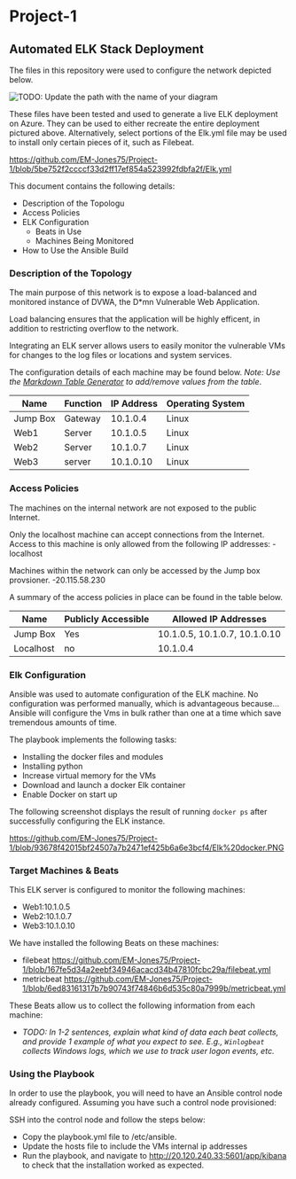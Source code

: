 # Project-1
## Automated ELK Stack Deployment

The files in this repository were used to configure the network depicted below.

![TODO: Update the path with the name of your diagram](Images/diagram_filename.png)

These files have been tested and used to generate a live ELK deployment on Azure. They can be used to either recreate the entire deployment pictured above. Alternatively, select portions of the Elk.yml file may be used to install only certain pieces of it, such as Filebeat.

  https://github.com/EM-Jones75/Project-1/blob/5be752f2ccccf33d2ff17ef854a523992fdbfa2f/Elk.yml

This document contains the following details:
- Description of the Topologu
- Access Policies
- ELK Configuration
  - Beats in Use
  - Machines Being Monitored
- How to Use the Ansible Build


### Description of the Topology

The main purpose of this network is to expose a load-balanced and monitored instance of DVWA, the D*mn Vulnerable Web Application.

Load balancing ensures that the application will be highly efficent, in addition to restricting overflow to the network.

Integrating an ELK server allows users to easily monitor the vulnerable VMs for changes to the log files or locations and system services.

The configuration details of each machine may be found below.
_Note: Use the [Markdown Table Generator](http://www.tablesgenerator.com/markdown_tables) to add/remove values from the table_.

| Name     | Function | IP Address | Operating System |
|----------|----------|------------|------------------|
| Jump Box | Gateway  | 10.1.0.4   | Linux            |
| Web1     | Server   | 10.1.0.5   | Linux            |
| Web2     | Server   | 10.1.0.7   | Linux            |
| Web3     | server   | 10.1.0.10  | Linux            |

### Access Policies

The machines on the internal network are not exposed to the public Internet. 

Only the localhost machine can accept connections from the Internet. Access to this machine is only allowed from the following IP addresses:
-localhost

Machines within the network can only be accessed by the Jump box provsioner.
-20.115.58.230

A summary of the access policies in place can be found in the table below.

| Name     | Publicly Accessible | Allowed IP Addresses           |
|----------|---------------------|----------------------          |
| Jump Box | Yes                 | 10.1.0.5, 10.1.0.7, 10.1.0.10  |
| Localhost| no                  | 10.1.0.4                       |

### Elk Configuration

Ansible was used to automate configuration of the ELK machine. No configuration was performed manually, which is advantageous because...
Ansible will configure the Vms in bulk rather than one at a time which save tremendous amounts of time.

The playbook implements the following tasks:
- Installing the docker files and modules
- Installing python
- Increase virtual memory for the VMs
- Download and launch a docker Elk container
- Enable Docker on start up

The following screenshot displays the result of running `docker ps` after successfully configuring the ELK instance.

https://github.com/EM-Jones75/Project-1/blob/93678f42015bf24507a7b2471ef425b6a6e3bcf4/Elk%20docker.PNG

### Target Machines & Beats
This ELK server is configured to monitor the following machines:
- Web1:10.1.0.5
- Web2:10.1.0.7
- Web3:10.1.0.10

We have installed the following Beats on these machines:
- filebeat https://github.com/EM-Jones75/Project-1/blob/167fe5d34a2eebf34946acacd34b47810fcbc29a/filebeat.yml
- metricbeat https://github.com/EM-Jones75/Project-1/blob/6ed83161317b7b90743f74846b6d535c80a7999b/metricbeat.yml

These Beats allow us to collect the following information from each machine:
- _TODO: In 1-2 sentences, explain what kind of data each beat collects, and provide 1 example of what you expect to see. E.g., `Winlogbeat` collects Windows logs, which we use to track user logon events, etc._

### Using the Playbook
In order to use the playbook, you will need to have an Ansible control node already configured. Assuming you have such a control node provisioned: 

SSH into the control node and follow the steps below:
- Copy the playbook.yml file to /etc/ansible.
- Update the hosts file to include the VMs internal ip addresses
- Run the playbook, and navigate to http://20.120.240.33:5601/app/kibana to check that the installation worked as expected.



